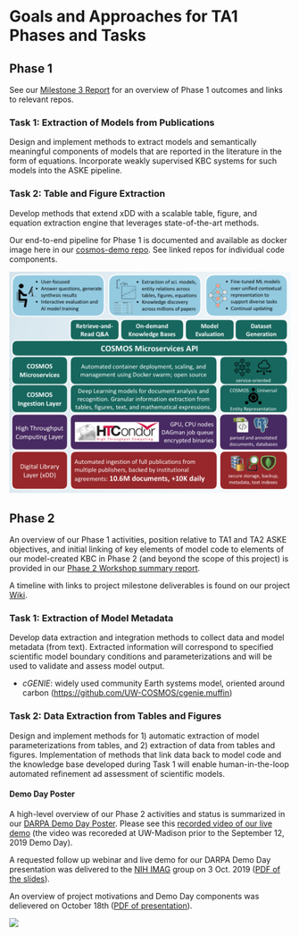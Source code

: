 # Goals and Approaches for TA1 Phases and Tasks

## Phase 1
See our [Milestone 3 Report](https://github.com/UW-COSMOS/project-docs/tree/master/presentations_reports/milestone_3) for an overview of Phase 1 outcomes and links to relevant repos.
### Task 1: Extraction of Models from Publications
Design and implement methods to extract models and semantically meaningful components of models that are reported in the literature in the form of equations. Incorporate weakly supervised KBC systems for such models into the ASKE pipeline.

### Task 2: Table and Figure Extraction
Develop methods that extend xDD with a scalable table, figure, and equation extraction engine that leverages state-of-the-art methods.

Our end-to-end pipeline for Phase 1 is documented and available as docker image here in our [cosmos-demo repo](https://github.com/UW-COSMOS/cosmos-demo). See linked repos for individual code components.

<p align ="center"><img src="presentations_reports/images/overview.png" alt="UW-COSMOS" width="600"/></p>

## Phase 2
An overview of our Phase 1 activities, position relative to TA1 and TA2 ASKE objectives, and initial linking of key elements of model code to elements of our model-created KBC in Phase 2 (and beyond the scope of this project) is provided in our [Phase 2 Workshop summary report](https://github.com/UW-COSMOS/project-docs/blob/master/presentations_reports/ASKE_Ph2_position_COSMOS.pdf).

A timeline with links to project milestone deliverables is found on our project [Wiki](https://github.com/UW-COSMOS/project-docs/wiki/Project-Milestones).

### Task 1: Extraction of Model Metadata
Develop data extraction and integration methods to collect data and model metadata (from text). Extracted information will correspond to specified scientific model boundary conditions and parameterizations and will be used to validate and assess model output.

* _cGENIE_: widely used community Earth systems model, oriented around carbon (https://github.com/UW-COSMOS/cgenie.muffin)

### Task 2: Data Extraction from Tables and Figures
Design and implement methods for 1) automatic extraction of  model parameterizations from tables, and 2) extraction of data from tables and figures. Implementation of methods that link data back to model code and the knowledge base developed during Task 1 will enable human-in-the-loop automated refinement ad assessment of scientific models.

#### Demo Day Poster
A high-level overview of our Phase 2 activities and status is summarized in our [DARPA Demo Day Poster](https://github.com/UW-COSMOS/project-docs/tree/master/presentations_reports/ASKE_demo_poster.pdf). Please see this [recorded video of our live demo](https://drive.google.com/file/d/1V09nLcijn2SqHAPf1dSHIXdi8ys5-B1O/view?usp=sharing) (the video was recoreded at UW-Madison prior to the September 12, 2019 Demo Day). 

A requested follow up webinar and live demo for our DARPA Demo Day presentation was delivered to the [NIH IMAG](https://www.nibib.nih.gov/research-funding/interagency-modeling-and-analysis-group-imag) group on 3 Oct. 2019 ([PDF of the slides](https://github.com/UW-COSMOS/project-docs/blob/master/presentations_reports/NIH_2019.pdf)).

An overview of project motivations and Demo Day components was delievered on October 18th ([PDF of presentation](https://github.com/UW-COSMOS/project-docs/blob/master/presentations_reports/ASKE_TA1_Demo_FINAL.key.pdf)).

<img src="https://upload.wikimedia.org/wikipedia/commons/thumb/6/6e/DARPA_Logo.jpg/640px-DARPA_Logo.jpg" width=200>
